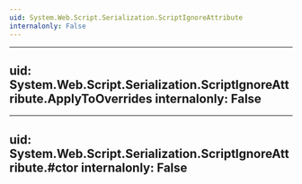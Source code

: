 ```yaml
---
uid: System.Web.Script.Serialization.ScriptIgnoreAttribute
internalonly: False
---
```


---
uid: System.Web.Script.Serialization.ScriptIgnoreAttribute.ApplyToOverrides
internalonly: False
---

---
uid: System.Web.Script.Serialization.ScriptIgnoreAttribute.#ctor
internalonly: False
---
